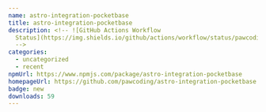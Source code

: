 ```yaml
---
name: astro-integration-pocketbase
title: astro-integration-pocketbase
description: <!-- ![GitHub Actions Workflow
  Status](https://img.shields.io/github/actions/workflow/status/pawcoding/astro-integration-pocketbase/release.yaml?style=flat-square)
  -->
categories:
  - uncategorized
  - recent
npmUrl: https://www.npmjs.com/package/astro-integration-pocketbase
homepageUrl: https://github.com/pawcoding/astro-integration-pocketbase
badge: new
downloads: 59
---
```

